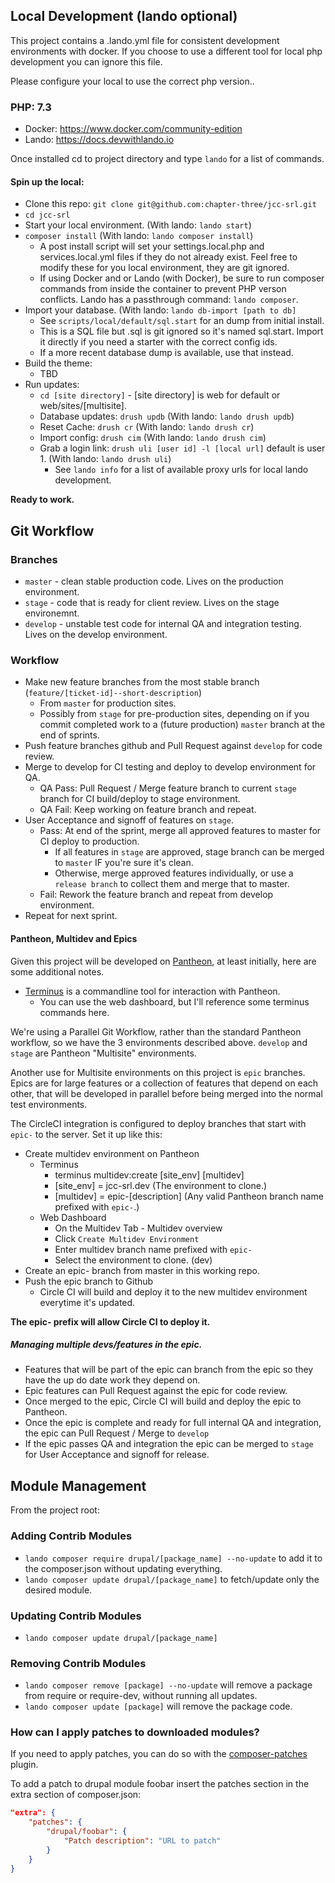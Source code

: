 ## Local Development (lando optional)

This project contains a .lando.yml file for consistent development environments with docker.
If you choose to use a different tool for local php development you can ignore this file.

Please configure your local to use the correct php version..

### PHP: 7.3

* Docker: https://www.docker.com/community-edition
* Lando: https://docs.devwithlando.io

Once installed cd to project directory and type `lando` for a list of commands.

#### Spin up the local:

 - Clone this repo: `git clone git@github.com:chapter-three/jcc-srl.git`
 - `cd jcc-srl`
 - Start your local environment. (With lando: `lando start`)
 - `composer install` (With lando: `lando composer install`)
   - A post install script will set your settings.local.php and services.local.yml files if they do not already exist. Feel free to modify these for you local environment, they are git ignored.
   - If using Docker and or Lando (with Docker), be sure to run composer commands from inside the container to prevent PHP verson conflicts. Lando has a passthrough command: `lando composer`.
 - Import your database. (With lando: `lando db-import [path to db]`
   - See `scripts/local/default/sql.start` for an dump from initial install.
   - This is a SQL file but .sql is git ignored so it's named sql.start. Import it directly if you need a starter with the correct config ids.
   - If a more recent database dump is available, use that instead.
 - Build the theme:
   - TBD
 - Run updates:
   - `cd [site directory]` - [site directory] is web for default or web/sites/[multisite].
   - Database updates: `drush updb` (With lando: `lando drush updb`)
   - Reset Cache: `drush cr` (With lando: `lando drush cr`)
   - Import config: `drush cim` (With lando: `lando drush cim`)
   - Grab a login link: `drush uli [user id] -l [local url]` default is user 1. (With lando: `lando drush uli`)
     - See `lando info` for a list of available proxy urls for local lando development.

**Ready to work.**


## Git Workflow

### Branches

 - `master` - clean stable production code. Lives on the production environment.
 - `stage` - code that is ready for client review. Lives on the stage environemnt.
 - `develop` - unstable test code for internal QA and integration testing. Lives on the develop environment.

### Workflow

 - Make new feature branches from the most stable branch (`feature/[ticket-id]--short-description`)
   - From `master` for production sites.
   - Possibly from `stage` for pre-production sites, depending on if you commit completed work to a (future production) `master` branch at the end of sprints.
 - Push feature branches github and Pull Request against `develop` for code review.
 - Merge to develop for CI testing and deploy to develop environment for QA.
   - QA Pass: Pull Request / Merge feature branch to current `stage` branch for CI build/deploy to stage environment.
   - QA Fail: Keep working on feature branch and repeat.
 - User Acceptance and signoff of features on `stage`.
   - Pass: At end of the sprint, merge all approved features to master for CI deploy to production.
     - If all features in `stage` are approved, stage branch can be merged to `master` IF you're sure it's clean.
     - Otherwise, merge approved features individually, or use a `release branch` to collect them and merge that to master.
   - Fail: Rework the feature branch and repeat from develop environment.
 - Repeat for next sprint.

#### Pantheon, Multidev and Epics

Given this project will be developed on [Pantheon](https://pantheon.io), at least initially, here are some additional notes.

 - [Terminus](https://pantheon.io/docs/terminus) is a commandline tool for interaction with Pantheon.
   - You can use the web dashboard, but I'll reference some terminus commands here.

We're using a Parallel Git Workflow, rather than the standard Pantheon workflow, so we have the 3 environments described above. `develop` and `stage` are Pantheon "Multisite" environments.

Another use for Multisite environments on this project is `epic` branches. Epics are for large features or a collection of features that depend on each other, that will be developed in parallel before being merged into the normal test environments.

The CircleCI integration is configured to deploy branches that start with `epic-` to the server. Set it up like this:

 - Create multidev environment on Pantheon
   - Terminus
     - terminus multidev:create [site_env] [multidev]
     - [site_env] = jcc-srl.dev (The environment to clone.)
     - [multidev] = epic-[description] (Any valid Pantheon branch name prefixed with `epic-`.)
   - Web Dashboard
     - On the Multidev Tab - Multidev overview
     - Click `Create Multidev Environment`
     - Enter multidev branch name prefixed with `epic-`
     - Select the environment to clone. (dev)
 - Create an epic- branch from master in this working repo.
 - Push the epic branch to Github
   - Circle CI will build and deploy it to the new multidev environment everytime it's updated.

**The epic- prefix will allow Circle CI to deploy it.**

##### Managing multiple devs/features in the epic.

 - Features that will be part of the epic can branch from the epic so they have the up do date work they depend on.
 - Epic features can Pull Request against the epic for code review.
 - Once merged to the epic, Circle CI will build and deploy the epic to Pantheon.
 - Once the epic is complete and ready for full internal QA and integration, the epic can Pull Request / Merge to `develop`
 - If the epic passes QA and integration the epic can be merged to `stage` for User Acceptance and signoff for release.


## Module Management

From the project root:

### Adding Contrib Modules

 - `lando composer require drupal/[package_name] --no-update` to add it to the composer.json without updating everything.
 - `lando composer update drupal/[package_name]` to fetch/update only the desired module.


### Updating Contrib Modules

 - `lando composer update drupal/[package_name]`


### Removing Contrib Modules

 - `lando composer remove [package] --no-update` will remove a package from require or require-dev, without running all updates.
 - `lando composer update [package]` will remove the package code.


### How can I apply patches to downloaded modules?

If you need to apply patches, you can do so with the
[composer-patches](https://github.com/cweagans/composer-patches) plugin.

To add a patch to drupal module foobar insert the patches section in the extra
section of composer.json:
```json
"extra": {
    "patches": {
        "drupal/foobar": {
            "Patch description": "URL to patch"
        }
    }
}
```


